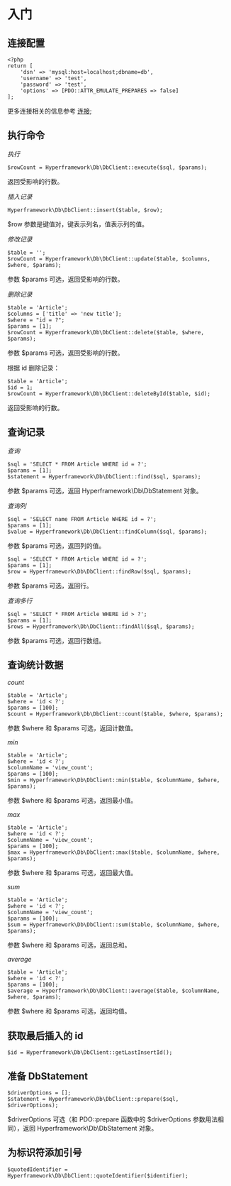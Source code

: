 # 入门
## 连接配置
```.php
<?php
return [
    'dsn' => 'mysql:host=localhost;dbname=db',
    'username' => 'test',
    'password' => 'test',
    'options' => [PDO::ATTR_EMULATE_PREPARES => false]
];
```
更多连接相关的信息参考 [连接](connections);
## 执行命令

*执行*
```.php
$rowCount = Hyperframework\Db\DbClient::execute($sql, $params);
```
返回受影响的行数。

*插入记录*
```.php
Hyperframework\Db\DbClient::insert($table, $row);
```
$row 参数是键值对，键表示列名，值表示列的值。

*修改记录*
```.php
$table = '';
$rowCount = Hyperframework\Db\DbClient::update($table, $columns, $where, $params);
```
参数 $params 可选，返回受影响的行数。

*删除记录*
```.php
$table = 'Article';
$columns = ['title' => 'new title'];
$where = "id = ?";
$params = [1];
$rowCount = Hyperframework\Db\DbClient::delete($table, $where, $params);
```
参数 $params 可选，返回受影响的行数。

根据 id 删除记录：
```.php
$table = 'Article';
$id = 1;
$rowCount = Hyperframework\Db\DbClient::deleteById($table, $id);
```
返回受影响的行数。
## 查询记录
*查询*
```.php
$sql = 'SELECT * FROM Article WHERE id = ?';
$params = [1];
$statement = Hyperframework\Db\DbClient::find($sql, $params);
```
参数 $params 可选，返回 Hyperframework\Db\DbStatement 对象。

*查询列*
```.php
$sql = 'SELECT name FROM Article WHERE id = ?';
$params = [1];
$value = Hyperframework\Db\DbClient::findColumn($sql, $params);
```
参数 $params 可选，返回列的值。

```.php
$sql = 'SELECT * FROM Article WHERE id = ?';
$params = [1];
$row = Hyperframework\Db\DbClient::findRow($sql, $params);
```
参数 $params 可选，返回行。

*查询多行*
```.php
$sql = 'SELECT * FROM Article WHERE id > ?';
$params = [1];
$rows = Hyperframework\Db\DbClient::findAll($sql, $params);
```
参数 $params 可选，返回行数组。

## 查询统计数据
*count*
```.php
$table = 'Article';
$where = 'id < ?';
$params = [100];
$count = Hyperframework\Db\DbClient::count($table, $where, $params);
```
参数 $where 和 $params 可选，返回计数值。

*min*
```.php
$table = 'Article';
$where = 'id < ?';
$columnName = 'view_count';
$params = [100];
$min = Hyperframework\Db\DbClient::min($table, $columnName, $where, $params);
```
参数 $where 和 $params 可选，返回最小值。

*max*
```.php
$table = 'Article';
$where = 'id < ?';
$columnName = 'view_count';
$params = [100];
$max = Hyperframework\Db\DbClient::max($table, $columnName, $where, $params);
```
参数 $where 和 $params 可选，返回最大值。

*sum*
```.php
$table = 'Article';
$where = 'id < ?';
$columnName = 'view_count';
$params = [100];
$sum = Hyperframework\Db\DbClient::sum($table, $columnName, $where, $params);
```
参数 $where 和 $params 可选，返回总和。

*average*
```.php
$table = 'Article';
$where = 'id < ?';
$params = [100];
$average = Hyperframework\Db\DbClient::average($table, $columnName, $where, $params);
```
参数 $where 和 $params 可选，返回均值。
## 获取最后插入的 id
```.php
$id = Hyperframework\Db\DbClient::getLastInsertId();
```
## 准备 DbStatement
```.php
$driverOptions = [];
$statement = Hyperframework\Db\DbClient::prepare($sql, $driverOptions);
```
$driverOptions 可选（和 PDO::prepare 函数中的 $driverOptions 参数用法相同），返回 Hyperframework\Db\DbStatement 对象。

## 为标识符添加引号
```.php
$quotedIdentifier = Hyperframework\Db\DbClient::quoteIdentifier($identifier);
```
